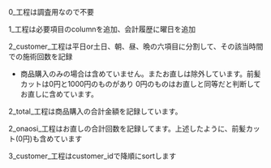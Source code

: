 0_工程は調査用なので不要

1_工程は必要項目のcolumnを追加、会計履歴に曜日を追加

2_customer_工程は平日or土日、朝、昼、晩の六項目に分割して、その該当時間での施術回数を記録

* 商品購入のみの場合は含めていません。またお直しは除外しています。前髪カットは0円と1000円のものがあり
0円のものはお直しと同等だと判断してお直しに含めています。

2_total_工程は商品購入の合計金額を記録しています。

2_onaosi_工程はお直しの合計回数を記録してます。上述したように、前髪カット(0円)も含めています

3_customer_工程はcustomer_idで降順にsortします
